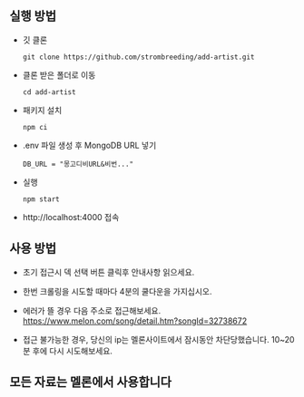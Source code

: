 ## 실행 방법

- 깃 클론

  ```
  git clone https://github.com/strombreeding/add-artist.git
  ```

- 클론 받은 폴더로 이동

  ```
  cd add-artist
  ```

- 패키지 설치

  ```
  npm ci
  ```

- .env 파일 생성 후 MongoDB URL 넣기

  ```
  DB_URL = "몽고디비URL&비번..."
  ```

- 실행

  ```
  npm start
  ```

- http://localhost:4000 접속

## 사용 방법

- 초기 접근시 덱 선택 버튼 클릭후 안내사항 읽으세요.

- 한번 크롤링을 시도할 때마다 4분의 쿨다운을 가지십시오.

- 에러가 뜰 경우 다음 주소로 접근해보세요. https://www.melon.com/song/detail.htm?songId=32738672
- 접근 불가능한 경우, 당신의 ip는 멜론사이트에서 잠시동안 차단당했습니다. 10~20분 후에 다시 시도해보세요.

## 모든 자료는 멜론에서 사용합니다
